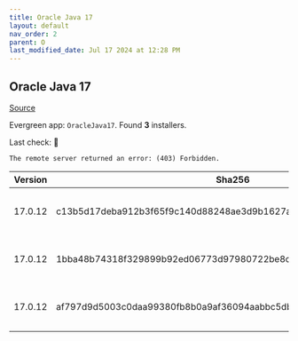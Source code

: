 ```yaml
---
title: Oracle Java 17
layout: default
nav_order: 2
parent: O
last_modified_date: Jul 17 2024 at 12:28 PM
---
```


## Oracle Java 17

[Source](https://www.oracle.com/java/technologies/downloads/#java17)

Evergreen app: `OracleJava17`. Found **3** installers.

Last check: 🔴
```
The remote server returned an error: (403) Forbidden.
```

| Version | Sha256                                                           | Type | URI                                                                                                                                            |
| ------- | ---------------------------------------------------------------- | ---- | ---------------------------------------------------------------------------------------------------------------------------------------------- |
| 17.0.12 | c13b5d17deba912b3f65f9c140d88248ae3d9b1627ad968e935077216cb24e44 | exe  | [https://download.oracle.com/java/17/latest/jdk-17_windows-x64_bin.exe](https://download.oracle.com/java/17/latest/jdk-17_windows-x64_bin.exe) |
| 17.0.12 | 1bba48b74318f329899b92ed06773d97980722be8c213923f79bcf1cbaf67316 | msi  | [https://download.oracle.com/java/17/latest/jdk-17_windows-x64_bin.msi](https://download.oracle.com/java/17/latest/jdk-17_windows-x64_bin.msi) |
| 17.0.12 | af797d9d5003c0daa99380fb8b0a9af36094aabbc5db7a34627e81857571f1e8 | zip  | [https://download.oracle.com/java/17/latest/jdk-17_windows-x64_bin.zip](https://download.oracle.com/java/17/latest/jdk-17_windows-x64_bin.zip) |
